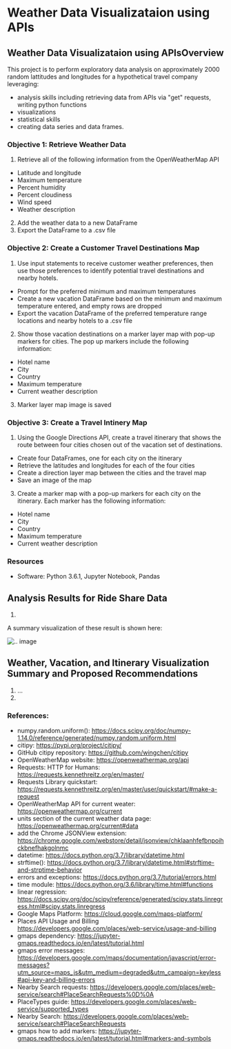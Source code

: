 # Weather Data Visualizataion using APIs

## Weather Data Visualizataion using APIsOverview

This project is to perform exploratory data analysis on approximately 2000 random lattitudes and longitudes for a hypothetical travel company leveraging: 
* analysis skills including retrieving data from APIs via "get" requests, writing python functions
* visualizations
* statistical skills
* creating data series and data frames. 


### Objective 1: Retrieve Weather Data
1. Retrieve all of the following information from the OpenWeatherMap API
 * Latitude and longitude
 * Maximum temperature
 * Percent humidity
 * Percent cloudiness
 * Wind speed
 * Weather description
2. Add the weather data to a new DataFrame
3. Export the DataFrame to a .csv file

### Objective 2: Create a Customer Travel Destinations Map
1. Use input statements to receive customer weather preferences, then use those preferences to identify potential travel destinations and nearby hotels.
 * Prompt for the preferred minimum and maximum temperatures
 * Create a new vacation DataFrame based on the minimum and maximum temperature entered, and empty rows are dropped
 * Export the vacation DataFrame of the preferred temperature range locations and nearby hotels to a .csv file
2. Show those vacation destinations on a marker layer map with pop-up markers for cities. The pop up markers include the following information:
 * Hotel name
 * City
 * Country
 * Maximum temperature
 * Current weather description
3. Marker layer map image is saved

### Objective 3: Create a Travel Intinery Map
1. Using the Google Directions API, create a travel itinerary that shows the route between four cities chosen out of the vacation set of destinations. 
 * Create four DataFrames, one for each city on the itinerary
 * Retrieve the latitudes and longitudes for each of the four cities
 * Create a direction layer map between the cities and the travel map
 * Save an image of the map
3. Create a marker map with a pop-up markers for each city on the itinerary. Each marker has the following information:
 * Hotel name
 * City
 * Country
 * Maximum temperature
 * Current weather description

### Resources
- Software: Python 3.6.1, Jupyter Notebook, Pandas

## Analysis Results for Ride Share Data
1. 
 

A summary visualization of these result is shown here:

![.. image](/Resources/...)



## Weather, Vacation, and Itinerary Visualization Summary and Proposed Recommendations
1. ...
2. 


### References:
* numpy.random.uniform(): https://docs.scipy.org/doc/numpy-1.14.0/reference/generated/numpy.random.uniform.html
* citipy: https://pypi.org/project/citipy/
* GitHub citipy repository: https://github.com/wingchen/citipy
* OpenWeatherMap website: https://openweathermap.org/api
* Requests: HTTP for Humans: https://requests.kennethreitz.org/en/master/
* Requests Library quickstart: https://requests.kennethreitz.org/en/master/user/quickstart/#make-a-request
* OpenWeatherMap API for current weater: https://openweathermap.org/current
* units section of the current weather data page: https://openweathermap.org/current#data
* add the Chrome JSONView extension: https://chrome.google.com/webstore/detail/jsonview/chklaanhfefbnpoihckbnefhakgolnmc
* datetime: https://docs.python.org/3.7/library/datetime.html
* strftime(): https://docs.python.org/3.7/library/datetime.html#strftime-and-strptime-behavior
* errors and exceptions: https://docs.python.org/3.7/tutorial/errors.html
* time module: https://docs.python.org/3.6/library/time.html#functions
* linear regression: https://docs.scipy.org/doc/scipy/reference/generated/scipy.stats.linregress.html#scipy.stats.linregress
* Google Maps Platform: https://cloud.google.com/maps-platform/
* Places API Usage and Billing https://developers.google.com/places/web-service/usage-and-billing
* gmaps dependency: https://jupyter-gmaps.readthedocs.io/en/latest/tutorial.html
* gmaps error messages: https://developers.google.com/maps/documentation/javascript/error-messages?utm_source=maps_js&utm_medium=degraded&utm_campaign=keyless#api-key-and-billing-errors
* Nearby Search requests: https://developers.google.com/places/web-service/search#PlaceSearchRequests%0D%0A
* PlaceTypes guide: https://developers.google.com/places/web-service/supported_types
* Nearby Search: https://developers.google.com/places/web-service/search#PlaceSearchRequests
* gmaps how to add markers: https://jupyter-gmaps.readthedocs.io/en/latest/tutorial.html#markers-and-symbols
 
